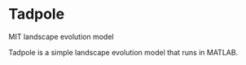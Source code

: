 # Tadpole
MIT landscape evolution model

Tadpole is a simple landscape evolution model that runs in MATLAB.
